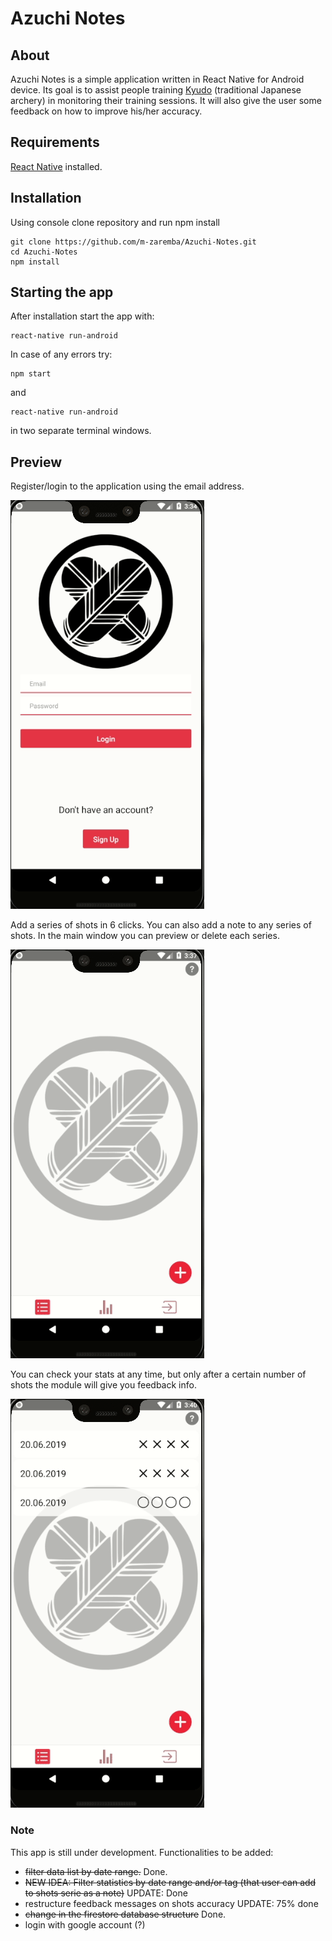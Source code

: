 # **Azuchi Notes**

## About

Azuchi Notes is a simple application written in React Native for Android device. Its goal is to assist people training [Kyudo](https://en.wikipedia.org/wiki/Ky%C5%ABd%C5%8D) (traditional Japanese archery) in monitoring their training sessions. It will also give the user some feedback on how to improve his/her accuracy.

## Requirements

[React Native](https://facebook.github.io/react-native/docs/getting-started) installed.

## Installation

Using console clone repository and run npm install

```
git clone https://github.com/m-zaremba/Azuchi-Notes.git
cd Azuchi-Notes
npm install
```

## Starting the app

After installation start the app with:

```
react-native run-android
```

In case of any errors try:

```
npm start
```
and

```
react-native run-android
```
in two separate terminal windows.

## Preview

Register/login to the application using the email address.

![Sign/Login](markdown_gifs/login.gif?raw=true "App sign/login.gif")

Add a series of shots in 6 clicks. You can also add a note to any series of shots. In the main window you can preview or delete each series.

![Add shots](markdown_gifs/add_shots.gif?raw=true "Add shots gif")

You can check your stats at any time, but only after a certain number of shots the module will give you feedback info.

![Stats](markdown_gifs/stats.gif?raw=true "Statistics screen gif")

### Note

This app is still under development. Functionalities to be added:
* ~~filter data list by date range.~~ Done.
* ~~NEW IDEA: Filter statistics by date range and/or tag (that user can add to shots serie as a note)~~ UPDATE: Done
* restructure feedback messages on shots accuracy UPDATE: 75% done
* ~~change in the firestore database structure~~ Done.
* login with google account (?)
